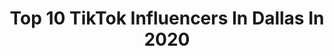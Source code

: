 ---
title: Top 10 TikTok Influencers In Dallas In 2020
description: >-
  Find top TikTok influencers in Dallas in 2020. Most popular hashtags: #fyp #foryou #wewintogether #duet.
platform: TikTok
hits: 745
text_top: Discover the best TikTok influencers on inBeat.
text_bottom: Our platform aggregates 745 TikTok influencers like this in Dallas, United States for you to work with.
profiles:
  - username: "ms._dallas_marie"
    fullname: >-
      Dallas
    bio: >-
      Distributor-Ssh..It's Real 🇺🇸 made CBD by Puritilabs. Checkout code DALLAS 21+
    location: "United States"
    followers: 4820
    engagement: 1139
    commentsToLikes: 0.166909
    id: ck9e3n3ujkatd0j780za2lzkd
    verified: false
    hashtags: "#duetthis, #duet, #4upage, #4upageonly"
  - username: "drippyy.dallas"
    fullname: >-
      dallas
    bio: >-
      socal 🌴 venmo - @Dallas-Smulson cashapp- $bbydallass
    location: "United States"
    followers: 836300
    engagement: 2654
    commentsToLikes: 0.005939
    id: ck9kduu0bvzcb0j78mvu8i6z1
    verified: false
    hashtags: "#duet"
  - username: "whtart"
    fullname: >-
      William Toliver
    bio: >-
      Dallas based Teacher | Creative
    location: "United States"
    followers: 66700
    engagement: 1947
    commentsToLikes: 0.059310
    id: cka0skbbxlxbo0i78drc2tac0
    verified: false
    hashtags: "#foryou, #truestory, #thecoldestwater, #fyp"
  - username: "chicago_dallas"
    fullname: >-
      Anthony Ward
    bio: >-
      Project Manager Dallas, TX
    location: "United States"
    followers: 5098
    engagement: 1738
    commentsToLikes: 0.145063
    id: ckal63r428x1r0i788j1gj5j9
    verified: false
    hashtags: "#foryou, #fyp, #swa, #foryoupage"
  - username: "ballsack202"
    fullname: >-
      coral🍆
    bio: >-
      25k ????? dallas/keller tx📍 dm me on main
    location: "United States"
    followers: 22700
    engagement: 1618
    commentsToLikes: 0.145701
    id: ckcvgh735sv070j23bww2ozai
    verified: false
    hashtags: "#foryou, #fyp"
  - username: "terjiah_loui"
    fullname: >-
      terjiah_loui
    bio: >-
      📍DALLAS TX THE KING OF TIKTOK👑 I’ll just verify myself✅ DM FOR CHEAP PROMO💰
    location: "United States"
    followers: 1500000
    engagement: 2723
    commentsToLikes: 0.012944
    id: ck8or5qgyaokv0j78p0t13tkq
    verified: false
    hashtags: "#terjiah, #fyp, #fypchallenge, #greenscreenvideo"
  - username: "austingeter"
    fullname: >-
      austingeter
    bio: >-
      Ex-viner Husband and DAD 👨‍👩‍👧 Dallas, TX Email: Austingeter@yahoo.com
    location: "United States"
    followers: 1500000
    engagement: 2348
    commentsToLikes: 0.028728
    id: ck9ro61qrazkf0j78jp3gipkg
    verified: false
    hashtags: "#fyp, #foryou, #ohno, #greenscreen"
  - username: "ohitsthathannah"
    fullname: >-
      HANNAH
    bio: >-
      I think we should say “I love you” more💕 PO Box 195578 Dallas, TX 75219
    location: "United States"
    followers: 337300
    engagement: 2223
    commentsToLikes: 0.027978
    id: ck8j96kgwm2aw0j78r66z6l0p
    verified: false
    hashtags: "#edrecovery, #foryou, #pov, #fyp"
  - username: "mews"
    fullname: >-
      FaZe Mew - CODE MEW
    bio: >-
      ✅ @FaZeClan • Dallas, TX 🚨USE CODE MEW 💌 FCMews@gmail.com 📸 Twitter: @FaZeMew
    location: "United States"
    followers: 2500000
    engagement: 2167
    commentsToLikes: 0.015750
    id: ck8oqpb6y8h1j0j784l15lgt9
    verified: true
    hashtags: "#showupshowoff, #foryoupage, #twitch, #ohno"
  - username: "yungski1"
    fullname: >-
      ✪ Cristian Baul
    bio: >-
      Dallas TX 🦃🍁 Follow me on insta Snap:cbaul_5 70k? Cool kids
    location: "United States"
    followers: 69300
    engagement: 2493
    commentsToLikes: 0.060457
    id: cka7v2kksuhg40i78hdmpsswf
    verified: false
    hashtags: "#wewintogether, #foryou, #notonething, #relatable"
---